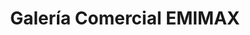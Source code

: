 ---
title: "Galería Comercial EMIMAX"
url: /cochabamba/galeria-comercial-emimax/
shop: centro comercial
---
